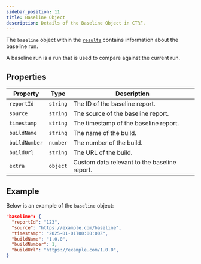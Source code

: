 ```yaml
---
sidebar_position: 11
title: Baseline Object
description: Details of the Baseline Object in CTRF.
---
```


The `baseline` object within the [`results`](/docs/specification/results) contains information about the baseline run.

A baseline run is a run that is used to compare against the current run.

## Properties

| Property           | Type           | Description                                                |
| ------------------ | -------------- | ----------------------------------------------------------|
| `reportId`         | `string`       | The ID of the baseline report.                              |
| `source`           | `string`       | The source of the baseline report.                              |
| `timestamp`        | `string`       | The timestamp of the baseline report.                              |
| `buildName`        | `string`       | The name of the build.                              |
| `buildNumber`      | `number`       | The number of the build.                              |
| `buildUrl`         | `string`       | The URL of the build.                              |
| `extra`            | `object`       | Custom data relevant to the baseline report.                              |

## Example

Below is an example of the `baseline` object:

```json
"baseline": {
  "reportId": "123",
  "source": "https://example.com/baseline",
  "timestamp": "2025-01-01T00:00:00Z",
  "buildName": "1.0.0",
  "buildNumber": 1,
  "buildUrl": "https://example.com/1.0.0",
}
```
